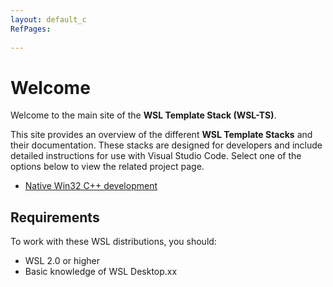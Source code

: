 ```yaml
---
layout: default_c
RefPages:
 
--- 
```

 
# Welcome
Welcome to the main site of the **WSL Template Stack (WSL-TS)**.

This site provides an overview of the different **WSL Template Stacks** and their documentation. These stacks are designed for developers and include detailed instructions for use with Visual Studio Code. Select one of the options below to view the related project page.

- [Native Win32 C++ development](https://nicojane.github.io/WSL-Development-Stack-Native-Win32-CPP/)



## Requirements 
To work with these WSL distributions, you should:
- WSL 2.0 or higher 
- Basic knowledge of WSL Desktop.xx

 